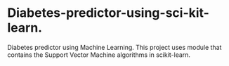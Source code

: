 # Diabetes-predictor-using-sci-kit-learn.
Diabetes predictor using Machine Learning. This project uses module that contains the Support Vector Machine algorithms in scikit-learn.
